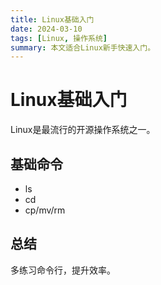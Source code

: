 ```yaml
---
title: Linux基础入门
date: 2024-03-10
tags: [Linux, 操作系统]
summary: 本文适合Linux新手快速入门。
---
```


# Linux基础入门

Linux是最流行的开源操作系统之一。

## 基础命令
- ls
- cd
- cp/mv/rm

## 总结
多练习命令行，提升效率。 